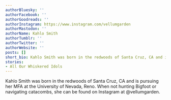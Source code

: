 ```yaml
---
authorBluesky: ''
authorFacebook: ''
authorGoodreads: ''
authorInstagram: https://www.instagram.com/vellumgarden
authorMastodon: ''
authorName: Kahlo Smith
authorTumblr: ''
authorTwitter: ''
authorWebsite: ''
posts: []
short_bio: Kahlo Smith was born in the redwoods of Santa Cruz, CA and is pursuing her MFA at the University of Nevada, Reno. When not hunting Bigfoot or navigating catacombs, she can be found on Instagram at @vellumgarden.
stories:
- All Our Whiskered Idols
---
```


Kahlo Smith was born in the redwoods of Santa Cruz, CA and is pursuing her MFA at the University of Nevada, Reno. When not hunting Bigfoot or navigating catacombs, she can be found on Instagram at @vellumgarden.